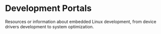 
# Development Portals

Resources or information about embedded Linux development, from device drivers development to system optimization.
